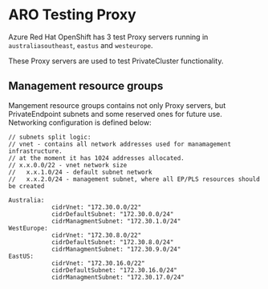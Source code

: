 # ARO Testing Proxy

Azure Red Hat OpenShift has 3 test Proxy servers running in
`australiasoutheast`, `eastus` and `westeurope`.

These Proxy servers are used to test PrivateCluster functionality.

## Management resource groups

Mangement resource groups contains not only Proxy servers,
but PrivateEndpoint subnets and some reserved ones for 
future use.
Networking configuration is defined below:

```
// subnets split logic:
// vnet - contains all network addresses used for manamagement infrastructure.
// at the moment it has 1024 addresses allocated.
// x.x.0.0/22 - vnet network size
//   x.x.1.0/24 - default subnet network
//   x.x.2.0/24 - management subnet, where all EP/PLS resources should be created

Australia:
            cidrVnet: "172.30.0.0/22"
            cidrDefaultSubnet: "172.30.0.0/24"
            cidrManagmentSubnet: "172.30.1.0/24"
WestEurope:
            cidrVnet: "172.30.8.0/22"
            cidrDefaultSubnet: "172.30.8.0/24"
            cidrManagmentSubnet: "172.30.9.0/24"
EastUS:
            cidrVnet: "172.30.16.0/22"
            cidrDefaultSubnet: "172.30.16.0/24"
            cidrManagmentSubnet: "172.30.17.0/24"
```
